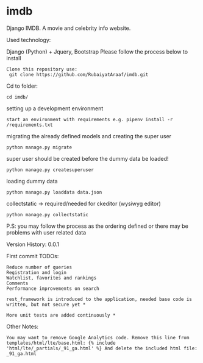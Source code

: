 # imdb
Django IMDB.
A movie and celebrity info website.

Used technology:

Django (Python) + Jquery, Bootstrap
Please follow the process below to install

    Clone this repository use: 
     git clone https://github.com/RubaiyatAraaf/imdb.git 
 
Cd to folder:
    
    cd imdb/

setting up a development environment

    start an environment with requirements e.g. pipenv install -r /requirements.txt

migrating the already defined models and creating the super user

    python manage.py migrate

super user should be created before the dummy data be loaded!

    python manage.py createsuperuser

loading dummy data

    python manage.py loaddata data.json

collectstatic -> required/needed for ckeditor (wysiwyg editor)

    python manage.py collectstatic

P.S: you may follow the process as the ordering defined or there may be problems with user related data

Version History:
0.0.1


First commit
TODOs:

    Reduce number of queries
    Registration and login
    Watchlist, favorites and rankings
    Comments
    Performance improvements on search

    rest_framework is introduced to the application, needed base code is written, but not secure yet *

    More unit tests are added continuously *

Other Notes:

    You may want to remove Google Analytics code. Remove this line from templates/html/lte/base.html: {% include 'html/lte/_partials/_91_ga.html' %} And delete the included html file: _91_ga.html


